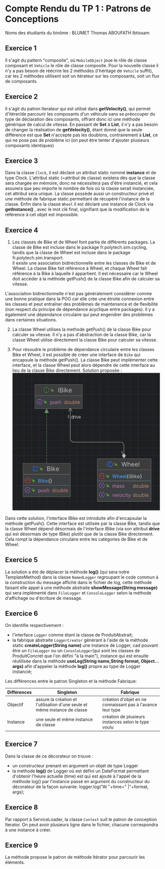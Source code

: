 # Compte Rendu du TP 1 : Patrons de Conceptions

Noms des étudiants du binôme : BLUMET Thomas ABOUFATH Ibtissam

## Exercice 1
Il s'agit du pattern "composite", où `MobileObject` joue le rôle de classe composant et `Vehicle` le rôle de classe composite.
Pour la nouvelle classe il n'y a pas besoin de réécrire les 2 méthodes (l'héritage de `Vehicle` suffit), car les 2 méthodes utilisent 
soit un itérateur sur les composants, soit un flux de composants.

## Exercice 2
Il s'agit du patron Iterateur qui est utilisé dans **getVelocity()**, qui permet d'itérer/de parcourir les composants d'un véhicule
sans se préoccuper du type de déclaration des composants, offrant donc ici une méthode générique de calcul de vitesse.
En passant de **Set** à **List**, il n'y a pas besoin de changer la réalisation de **getVelocity()**, étant donné que la seule différence 
est que **Set** n'accepte pas les doublons, contrairement à **List**, ce qui ne pose pas de problème ici (on peut être tenter d'ajouter plusieurs
composants identiques)

## Exercice 3
Dans la classe `Clock`, il est déclaré un attribut static nommé **instance** et de type Clock. L'attribut static (=attribut de classe)
existera dès que la classe sera chargée en mémoire, donc ne nécessitera pas d'être instancié, et cela assurera que peu importe
le nombre de fois où la classe serait instanciée, cet attribut sera unique.
La classe possède aussi un constructeur privé et une méthode de fabrique static permettant de récupéré l'instance de la classe.
Enfin dans la classe `Wheel` il est déclaré une instance de Clock via **getInstance()** , avec le mot clé final,
signifiant que la modification de la référence à cet objet est impossible.

## Exercice 4
1. Les classes de Bike et de Wheel font partie de différents packages. La classe de Bike est incluse dans le package fr.polytech.sim.cycling,
tandis que la classe de Wheel est incluse dans le package fr.polytech.sim.transport.  
Il existe une association bidirectionnelle entre les classes de Bike et de Wheel.
La classe Bike fait référence à Wheel, et chaque Wheel fait référence à la Bike à laquelle il appartient.
Il est nécessaire car le Wheel doit accéder à la méthode getPush() de la classe Bike afin de calculer sa vitesse.

L'association bidirectionnelle n'est pas généralement considèrer comme une bonne pratique dans la POO car elle crée une étroite connexion entre
les classes et peut entraîner des problèmes de maintenance et de flexibilité (non respect du principe de dépendance acyclique entre
packages). Il y a également une dépendance circulaire qui peut engendrer des problèmes dans certaines situations.

2. La classe Wheel utilises la methode getPush() de la classe Bike pour calculer sa vitesse.
Il n'y a pas d'abstraction de la classe Bike, car la classe Wheel utilise directement la classe Bike pour calculer sa vitesse.

3. Pour résoudre le problème de dépendance circulaire entre les classes Bike et Wheel, il est possible de créer une interface de `Bike`
qui encapsule la méthode getPush().
La classe Bike peut implémenter cette interface, et la classe Wheel peut alors dépendre de cette interface au lieu de la classe Bike directement.
Solution proposée :
![img.png](images/img.png)

Dans cette solution, l'interface IBike est introduite afin d'encapsular la méthode getPush().
Cette interface est utilisée par la classe Bike, tandis que la classe Wheel dépend désormais de l'interface IBike (via son attribut **drive**
qui est désormais de type IBike) plutôt que de la classe Bike directement.
Cela rompt la dépendance circulaire entre les catégories de Bike et de Wheel.


## Exercice 5
La solution a été de déplacer la méthode **log()** (qui sera notre TemplateMethod) dans la classe `NamedLogger` regroupant le code commun
à la construction du message affiché dans le fichier de log, cette méthode faisant elle appel à une méthode abstraite **showMessage(String message)** 
qui sera implémenté dans `FileLogger` et `ConsoleLogger` selon la méthode d'affichage ou d'écriture de message.

## Exercice 6
On identifie respectivement :
- l'interface `Logger` comme étant la classe de ProduitAbstrait;
- la fabrique abstraite `LoggerCreator` générant à l'aide de la méthode static **createLogger(String name)** une instance de Logger,
cad pouvant être un `FileLogger` ou un `ConsoleLogger`(qui sont les classes de ProduitConcret que l'on défini "à la main"), instance qui est ensuite réutilisée dans la méthode 
**useLog(String name,String format, Object... args)** afin d'appeler la méthode **log()** propre au type de Logger instancié;

Les différences entre le patron Singleton et la méthode Fabrique: 

| Différences |  Singleton                                                                 | Fabrique                                                   |
|-------------|----------------------------------------------------------------------------|------------------------------------------------------------|
| Objectif    | assure la création et l'utilisation d'une seule et même instance de classe | création d'objet en ne connaissant pas à l'avance leur type|
| Instance    | une seule et même instance de classe                                       | création de plusieurs instances selon le type voulu        |    

## Exercice 7
Dans la classe de ce décorateur on trouve :
- un constructeur prenant en argument un objet de type Logger
- la méthode **log()** de Logger où est défini un DateFormat permettant d'obtenir l'heure actuelle (time) est qui est ajouté
à l'appel de la méthode log() par l'instance passé en argument du constructeur du décorateur de la façon suivante: logger.log("At "+time+" |"+format, args);

## Exercice 8
Par rapport à ServiceLoader, la classe `Context` suit le patron de conception Iterator.
On peut avoir plusieurs ligne dans le fichier, chacune correspondra à une instance à créer.

## Exercice 9
La méthode propose le patron de méthode Itérator pour parcourir les éléments.
